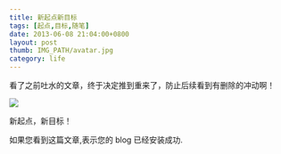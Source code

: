 ```yaml
---
title: 新起点新目标
tags: [起点,目标,随笔]
date: 2013-06-08 21:04:00+0800
layout: post
thumb: IMG_PATH/avatar.jpg
category: life
---
```


看了之前吐水的文章，终于决定推到重来了，防止后续看到有删除的冲动啊！

![](https://ww1.sinaimg.cn/mw600/005PvELHgw1f4dj52y75oj30xc18ge7d.jpg)

新起点，新目标！

如果您看到这篇文章,表示您的 blog 已经安装成功.
